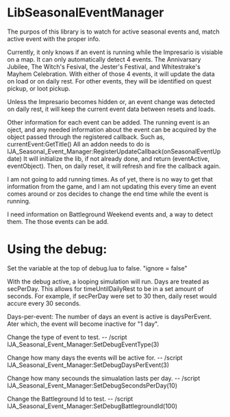 # LibSeasonalEventManager
The purpos of this library is to watch for active seasonal events and, match active event with the proper info.

Currently, it only knows if an event is running while the Impresario is visiable on a map.
It can only automatically detect 4 events. The Annivarsary Jubilee, The Witch's Fesival, the Jester's Festival, and Whitestrake's Mayhem Celebration.
With either of those 4 events, it will update the data on load or on daily rest.
For other events, they will be identified on quest pickup, or loot pickup.

Unless the Impresario becomes hidden or, an event change was detected on daily rest, it will keep the current event data between resets and loads.

Other information for each event can be added. 
The running event is an oject, and any needed information about the event can be acquired by the object passed through the registered callback.
Such as, currentEvent:GetTitle()
All an addon needs to do is IJA_Seasonal_Event_Manager:RegisterUpdateCallback(onSeasonalEventUpdate)
It will initialize the lib, if not already done, and return (eventActive, eventObject).
Then, on daily reset, it will refresh and fire the callback again. 

I am not going to add running times. As of yet, there is no way to get that information from the game, and I am not updating this every time an event 
comes around or zos decides to change the end time while the event is running.

I need information on Battleground Weekend events and, a way to detect them. The those events can be add.

# Using the debug:
Set the variable at the top of debug.lua to false. "ignore = false"

With the debug active, a looping simulation will run. 
Days are treated as secPerDay. 
This allows for timeUntilDailyRest to be in a set amount of seconds. 
For example, if secPerDay were set to 30 then, daily reset would accure every 30 seconds.

Days-per-event:
The number of days an event is active is daysPerEvent.
Ater which, the event will become inactive for "1 day".

Change the type of event to test.
--	/script IJA_Seasonal_Event_Manager:SetDebugEventType(3)

Change how many days the events will be active for.
--	/script IJA_Seasonal_Event_Manager:SetDebugDaysPerEvent(3)

Change how many secounds the simualation lasts per day.
--	/script IJA_Seasonal_Event_Manager:SetDebugSecondsPerDay(10)

Change the Battleground Id to test.
--	/script IJA_Seasonal_Event_Manager:SetDebugBattlegroundId(100)
